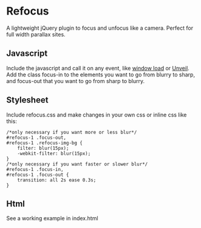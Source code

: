 # Refocus
A lightweight jQuery plugin to focus and unfocus like a camera. Perfect for full width parallax sites.

## Javascript
Include the javascript and call it on any event, like <a href="https://api.jquery.com/load-event/">window load</a> or <a href="https://github.com/luis-almeida/unveil">Unveil</a>. Add the class focus-in to the elements you want to go from blurry to sharp, and focus-out that you want to go from sharp to blurry.

## Stylesheet
Include refocus.css and make changes in your own css or inline css like this:

```
/*only necessary if you want more or less blur*/
#refocus-1 .focus-out,
#refocus-1 .refocus-img-bg {
	filter: blur(15px);
	-webkit-filter: blur(15px);
}
/*only necessary if you want faster or slower blur*/
#refocus-1 .focus-in,
#refocus-1 .focus-out {
	transition: all 2s ease 0.3s;
}
```

## Html
See a working example in index.html
